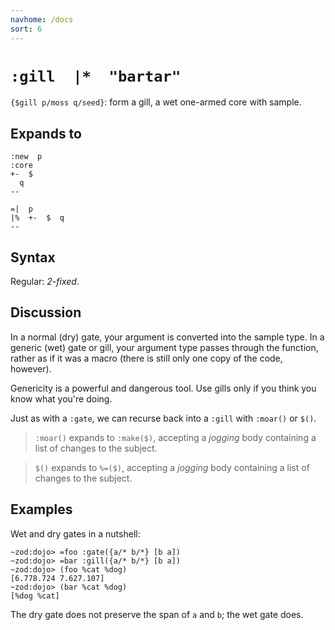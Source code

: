 ```yaml
---
navhome: /docs
sort: 6
---
```


# `:gill  |*  "bartar"` 

`{$gill p/moss q/seed}`: form a gill, a wet one-armed 
core with sample.

## Expands to

```
:new  p
:core
+-  $
  q
--
```

```
=|  p
|%  +-  $  q
--
```

## Syntax

Regular: *2-fixed*.

## Discussion

In a normal (dry) gate, your argument is converted into the
sample type.  In a generic (wet) gate or gill, your argument type
passes through the function, rather as if it was a macro (there
is still only one copy of the code, however).

Genericity is a powerful and dangerous tool.  Use gills only if
you think you know what you're doing. 

Just as with a `:gate`, we can recurse back into a `:gill` with `:moar()` or `$()`.

> `:moar()` expands to `:make($)`, accepting a *jogging* body containing a list
> of changes to the subject.

> `$()` expands to `%=($)`, accepting a *jogging* body containing a
> list of changes to the subject.

## Examples

Wet and dry gates in a nutshell:

```
~zod:dojo> =foo :gate({a/* b/*} [b a])
~zod:dojo> =bar :gill({a/* b/*} [b a])
~zod:dojo> (foo %cat %dog)
[6.778.724 7.627.107]
~zod:dojo> (bar %cat %dog)
[%dog %cat]
```

The dry gate does not preserve the span of `a` and `b`; the wet
gate does.
